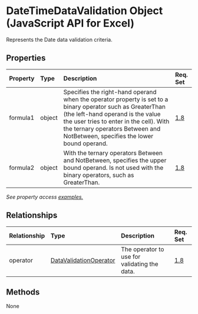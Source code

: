 # DateTimeDataValidation Object (JavaScript API for Excel)

Represents the Date data validation criteria.

## Properties

| Property	   | Type	|Description| Req. Set|
|:---------------|:--------|:----------|:----|
|formula1|object|Specifies the right-hand operand when the operator property is set to a binary operator such as GreaterThan (the left-hand operand is the value the user tries to enter in the cell). With the ternary operators Between and NotBetween, specifies the lower bound operand.|[1.8](../requirement-sets/excel-api-requirement-sets.md)|
|formula2|object|With the ternary operators Between and NotBetween, specifies the upper bound operand. Is not used with the binary operators, such as GreaterThan.|[1.8](../requirement-sets/excel-api-requirement-sets.md)|

_See property access [examples.](#property-access-examples)_

## Relationships
| Relationship | Type	|Description| Req. Set|
|:---------------|:--------|:----------|:----|
|operator|[DataValidationOperator](datavalidationoperator.md)|The operator to use for validating the data.|[1.8](../requirement-sets/excel-api-requirement-sets.md)|

## Methods
None


